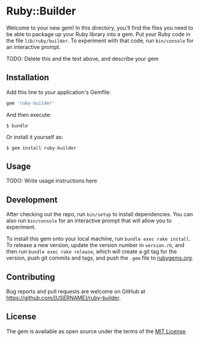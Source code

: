 # Ruby::Builder

Welcome to your new gem! In this directory, you'll find the files you need to be able to package up your Ruby library into a gem. Put your Ruby code in the file `lib/ruby/builder`. To experiment with that code, run `bin/console` for an interactive prompt.

TODO: Delete this and the text above, and describe your gem

## Installation

Add this line to your application's Gemfile:

```ruby
gem 'ruby-builder'
```

And then execute:

    $ bundle

Or install it yourself as:

    $ gem install ruby-builder

## Usage

TODO: Write usage instructions here

## Development

After checking out the repo, run `bin/setup` to install dependencies. You can also run `bin/console` for an interactive prompt that will allow you to experiment.

To install this gem onto your local machine, run `bundle exec rake install`. To release a new version, update the version number in `version.rb`, and then run `bundle exec rake release`, which will create a git tag for the version, push git commits and tags, and push the `.gem` file to [rubygems.org](https://rubygems.org).

## Contributing

Bug reports and pull requests are welcome on GitHub at https://github.com/[USERNAME]/ruby-builder.

## License

The gem is available as open source under the terms of the [MIT License](https://opensource.org/licenses/MIT).
